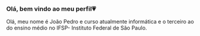 ### Olá, bem vindo ao meu perfil💗

  Olá, meu nome é João Pedro e curso atualmente informática e o terceiro ao do ensino médio no IFSP- Instituto Federal de São Paulo.
  ##
  

  

<!--
**jpfelixx/jpfelixx** is a ✨ _special_ ✨ repository because its `README.md` (this file) appears on your GitHub profile.

Here are some ideas to get you started:

- 🔭 I’m currently working on ...
- 🌱 I’m currently learning ...
- 👯 I’m looking to collaborate on ...
- 🤔 I’m looking for help with ...
- 💬 Ask me about ...
- 📫 How to reach me: ...
- 😄 Pronouns: ...
- ⚡ Fun fact: ...
-->

